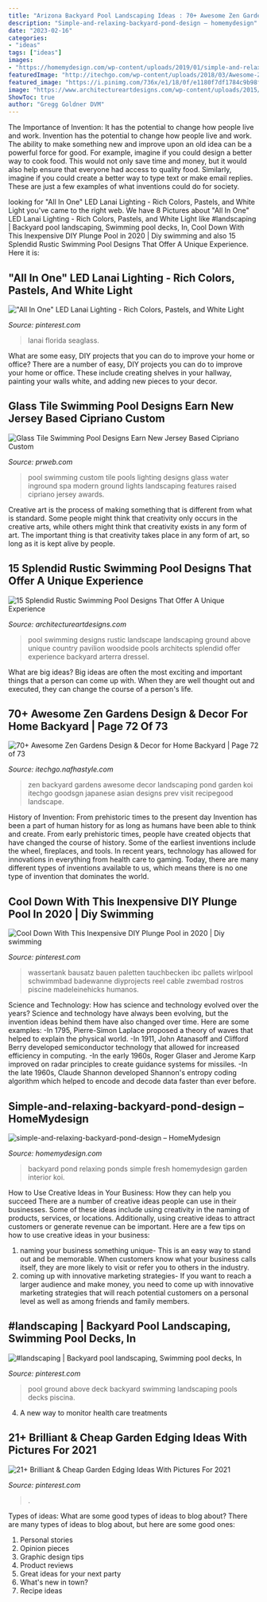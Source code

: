 ```yaml
---
title: "Arizona Backyard Pool Landscaping Ideas : 70+ Awesome Zen Gardens Design &amp; Decor For Home Backyard"
description: "Simple-and-relaxing-backyard-pond-design – homemydesign"
date: "2023-02-16"
categories:
- "ideas"
tags: ["ideas"]
images:
- "https://homemydesign.com/wp-content/uploads/2019/01/simple-and-relaxing-backyard-pond-design.jpg"
featuredImage: "http://itechgo.com/wp-content/uploads/2018/03/Awesome-Zen-Gardens-Design-Decor-for-Home-Backyard-75.jpg"
featured_image: "https://i.pinimg.com/736x/e1/18/0f/e1180f7df1784c9b98f6441b5d0d6db7.jpg"
image: "https://www.architectureartdesigns.com/wp-content/uploads/2015/02/15-Splendid-Rustic-Swimming-Pool-Designs-That-Offer-A-Unique-Experience-13-630x416.jpg"
ShowToc: true
author: "Gregg Goldner DVM"
---
```



The Importance of Invention: It has the potential to change how people live and work.
Invention has the potential to change how people live and work. The ability to make something new and improve upon an old idea can be a powerful force for good. For example, imagine if you could design a better way to cook food. This would not only save time and money, but it would also help ensure that everyone had access to quality food. Similarly, imagine if you could create a better way to type text or make email replies. These are just a few examples of what inventions could do for society.

	

		
looking for &quot;All In One&quot; LED Lanai Lighting - Rich Colors, Pastels, and White Light you've came to the right web. We have 8 Pictures about &quot;All In One&quot; LED Lanai Lighting - Rich Colors, Pastels, and White Light like #landscaping | Backyard pool landscaping, Swimming pool decks, In, Cool Down With This Inexpensive DIY Plunge Pool in 2020 | Diy swimming and also 15 Splendid Rustic Swimming Pool Designs That Offer A Unique Experience. Here it is:
		
    
## &quot;All In One&quot; LED Lanai Lighting - Rich Colors, Pastels, And White Light

<img loading=lazy src="https://i.pinimg.com/736x/9a/22/71/9a22719f1cd63f266f053e436afe54b8.jpg" onerror="this.onerror=null;this.src='https://tse3.mm.bing.net/th?id=OIP.P4hOvCmS_2ZelNazvxPDUgHaE8&amp;pid=15.1';" alt="&quot;All In One&quot; LED Lanai Lighting - Rich Colors, Pastels, and White Light">

_Source: pinterest.com_

>lanai florida seaglass. 

	

What are some easy, DIY projects that you can do to improve your home or office?
There are a number of easy, DIY projects you can do to improve your home or office. These include creating shelves in your hallway, painting your walls white, and adding new pieces to your decor.

    
## Glass Tile Swimming Pool Designs Earn New Jersey Based Cipriano Custom

<img loading=lazy src="http://ww1.prweb.com/prfiles/2010/11/15/278217/fiberopticwaterwalllighting.jpg" onerror="this.onerror=null;this.src='https://tse3.mm.bing.net/th?id=OIP.36UMbp9-1wP023LPgCS00AHaE8&amp;pid=15.1';" alt="Glass Tile Swimming Pool Designs Earn New Jersey Based Cipriano Custom">

_Source: prweb.com_

>pool swimming custom tile pools lighting designs glass water inground spa modern ground lights landscaping features raised cipriano jersey awards. 

	

Creative art is the process of making something that is different from what is standard. Some people might think that creativity only occurs in the creative arts, while others might think that creativity exists in any form of art. The important thing is that creativity takes place in any form of art, so long as it is kept alive by people.

    
## 15 Splendid Rustic Swimming Pool Designs That Offer A Unique Experience

<img loading=lazy src="https://www.architectureartdesigns.com/wp-content/uploads/2015/02/15-Splendid-Rustic-Swimming-Pool-Designs-That-Offer-A-Unique-Experience-13-630x416.jpg" onerror="this.onerror=null;this.src='https://tse2.mm.bing.net/th?id=OIP.85Y77qRRKTSNG0RNnNTEogHaE4&amp;pid=15.1';" alt="15 Splendid Rustic Swimming Pool Designs That Offer A Unique Experience">

_Source: architectureartdesigns.com_

>pool swimming designs rustic landscape landscaping ground above unique country pavilion woodside pools architects splendid offer experience backyard arterra dressel. 

	

What are big ideas?
Big ideas are often the most exciting and important things that a person can come up with. When they are well thought out and executed, they can change the course of a person's life.

    
## 70+ Awesome Zen Gardens Design &amp; Decor For Home Backyard | Page 72 Of 73

<img loading=lazy src="http://itechgo.com/wp-content/uploads/2018/03/Awesome-Zen-Gardens-Design-Decor-for-Home-Backyard-75.jpg" onerror="this.onerror=null;this.src='https://tse4.mm.bing.net/th?id=OIP.mxD5K06E0klQ50oKq67eBwHaLN&amp;pid=15.1';" alt="70+ Awesome Zen Gardens Design &amp; Decor for Home Backyard | Page 72 of 73">

_Source: itechgo.nafhastyle.com_

>zen backyard gardens awesome decor landscaping pond garden koi itechgo goodsgn japanese asian designs prev visit recipegood landscape. 

	

History of Invention: From prehistoric times to the present day
Invention has been a part of human history for as long as humans have been able to think and create. From early prehistoric times, people have created objects that have changed the course of history. Some of the earliest inventions include the wheel, fireplaces, and tools. In recent years, technology has allowed for innovations in everything from health care to gaming. Today, there are many different types of inventions available to us, which means there is no one type of invention that dominates the world.

    
## Cool Down With This Inexpensive DIY Plunge Pool In 2020 | Diy Swimming

<img loading=lazy src="https://i.pinimg.com/736x/8a/99/74/8a9974237f4c09d2cf030ff524729c81.jpg" onerror="this.onerror=null;this.src='https://tse4.mm.bing.net/th?id=OIP.lxB-nzpkeOvKLNlWU-CKiQAAAA&amp;pid=15.1';" alt="Cool Down With This Inexpensive DIY Plunge Pool in 2020 | Diy swimming">

_Source: pinterest.com_

>wassertank bausatz bauen paletten tauchbecken ibc pallets wirlpool schwimmbad badewanne diyprojects reel cable zwembad rostros piscine madeleinehicks humanos. 

	

Science and Technology: How has science and technology evolved over the years?
Science and technology have always been evolving, but the invention ideas behind them have also changed over time. Here are some examples: 
-In 1795, Pierre-Simon Laplace proposed a theory of waves that helped to explain the physical world. 
-In 1911, John Atanasoff and Clifford Berry developed semiconductor technology that allowed for increased efficiency in computing. 
-In the early 1960s, Roger Glaser and Jerome Karp improved on radar principles to create guidance systems for missiles.
-In the late 1960s, Claude Shannon developed Shannon's entropy coding algorithm which helped to encode and decode data faster than ever before.

    
## Simple-and-relaxing-backyard-pond-design – HomeMydesign

<img loading=lazy src="https://homemydesign.com/wp-content/uploads/2019/01/simple-and-relaxing-backyard-pond-design.jpg" onerror="this.onerror=null;this.src='https://tse1.mm.bing.net/th?id=OIP.RI-1_w8FGzsqjRz1XeBrHQHaJ4&amp;pid=15.1';" alt="simple-and-relaxing-backyard-pond-design – HomeMydesign">

_Source: homemydesign.com_

>backyard pond relaxing ponds simple fresh homemydesign garden interior koi. 

	

How to Use Creative Ideas in Your Business: How they can help you succeed
There are a number of creative ideas people can use in their businesses. Some of these ideas include using creativity in the naming of products, services, or locations. Additionally, using creative ideas to attract customers or generate revenue can be important. Here are a few tips on how to use creative ideas in your business: 
1. naming your business something unique- This is an easy way to stand out and be memorable. When customers know what your business calls itself, they are more likely to visit or refer you to others in the industry. 
2. coming up with innovative marketing strategies- If you want to reach a larger audience and make money, you need to come up with innovative marketing strategies that will reach potential customers on a personal level as well as among friends and family members. 

    
## #landscaping | Backyard Pool Landscaping, Swimming Pool Decks, In

<img loading=lazy src="https://i.pinimg.com/736x/e1/18/0f/e1180f7df1784c9b98f6441b5d0d6db7.jpg" onerror="this.onerror=null;this.src='https://tse2.mm.bing.net/th?id=OIP.UzXJQ4I3YE3Tt0zFSz1H1AHaMu&amp;pid=15.1';" alt="#landscaping | Backyard pool landscaping, Swimming pool decks, In">

_Source: pinterest.com_

>pool ground above deck backyard swimming landscaping pools decks piscina. 

	

4. A new way to monitor health care treatments

    
## 21+ Brilliant &amp; Cheap Garden Edging Ideas With Pictures For 2021

<img loading=lazy src="https://i.pinimg.com/736x/15/67/20/15672079882e88c459bcaebaa46042c0.jpg" onerror="this.onerror=null;this.src='https://tse1.mm.bing.net/th?id=OIP.DfXo6rhfjR5WjCKqzmyiRwHaLG&amp;pid=15.1';" alt="21+ Brilliant &amp; Cheap Garden Edging Ideas With Pictures For 2021">

_Source: pinterest.com_

>. 

	

Types of ideas: What are some good types of ideas to blog about?
There are many types of ideas to blog about, but here are some good ones:
1. Personal stories 
2. Opinion pieces 
3. Graphic design tips 
4. Product reviews 
5. Great ideas for your next party 
6. What's new in town? 
7. Recipe ideas 

